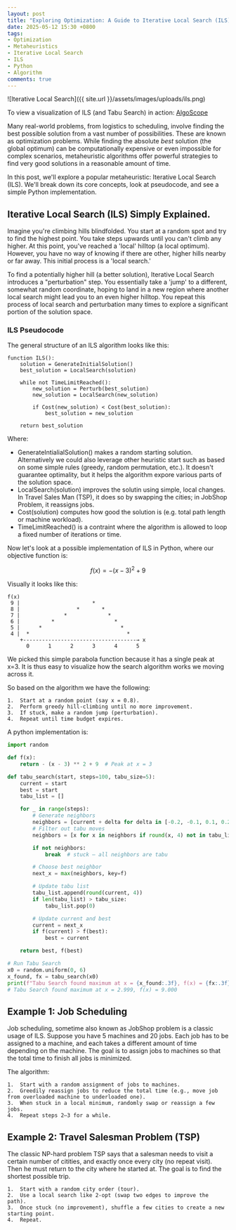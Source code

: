 ```yaml
---
layout: post
title: "Exploring Optimization: A Guide to Iterative Local Search (ILS)"
date: 2025-05-12 15:30 +0800
tags: 
- Optimization
- Metaheuristics
- Iterative Local Search
- ILS
- Python
- Algorithm
comments: true
---
```


![Iterative Local Search]({{ site.url }}/assets/images/uploads/ils.png)

To view a visualization of ILS (and Tabu Search) in action: [AlgoScope](https://www.algo-scape.online/optimization)

Many real-world problems, from logistics to scheduling, involve finding the best possible solution from a vast number of possibilities. These are known as optimization problems. While finding the absolute *best* solution (the global optimum) can be computationally expensive or even impossible for complex scenarios, metaheuristic algorithms offer powerful strategies to find very good solutions in a reasonable amount of time.

In this post, we'll explore a popular metaheuristic: Iterative Local Search (ILS). We'll break down its core concepts, look at pseudocode, and see a simple Python implementation.

## Iterative Local Search (ILS) Simply Explained.

Imagine you're climbing hills blindfolded. You start at a random spot and try to find the highest point. You take steps upwards until you can't climb any higher. At this point, you've reached a 'local' hilltop (a local optimum). However, you have no way of knowing if there are other, higher hills nearby or far away. This initial process is a 'local search.'

To find a potentially higher hill (a better solution), Iterative Local Search introduces a "perturbation" step. You essentially take a 'jump' to a different, somewhat random coordinate, hoping to land in a new region where another local search might lead you to an even higher hilltop. You repeat this process of local search and perturbation many times to explore a significant portion of the solution space.

### ILS Pseudocode

The general structure of an ILS algorithm looks like this:

```
function ILS():
    solution = GenerateInitialSolution()
    best_solution = LocalSearch(solution)

    while not TimeLimitReached():
        new_solution = Perturb(best_solution)
        new_solution = LocalSearch(new_solution)

        if Cost(new_solution) < Cost(best_solution):
            best_solution = new_solution

    return best_solution
```
Where:
- GenerateIntialialSolution() makes a random starting solution.  Alternatively we could also leverage other heuristic start such as based on some simple rules (greedy, random permutation, etc.).  It doesn't guarantee optimality, but it helps the algorithm expore various parts of the solution space.
- LocalSearch(solution) improves the solutin using simple, local changes.  In Travel Sales Man (TSP), it does so by swapping the cities; in JobShop Problem, it reassigns jobs.
- Cost(solution) computes how good the solution is (e.g. total path length or machine workload).
- TimeLimitReached() is a contraint where the algorithm is allowed to loop a fixed number of iterations or time.

Now let's look at a possible implementation of ILS in Python, where our objective function is:

$$ f(x) = - (x - 3)^2 + 9 $$

Visually it looks like this:
```
f(x)
 9 |                       *
 8 |                  *       *
 7 |              *             *
 6 |          *                   *
 5 |      *                         *
 4 |  *                               *
    +------------------------------------→ x
      0      1      2      3      4      5
```      

We picked this simple parabola function because it has a single peak at x=3.  It is thus easy to visualize how the search algorithm works we moving across it.

So based on the algorithm we have the following:

```
1.	Start at a random point (say x = 0.8).
2.	Perform greedy hill-climbing until no more improvement.
3.	If stuck, make a random jump (perturbation).
4.	Repeat until time budget expires.
```	

A python implementation is:
```Python
import random

def f(x):
    return - (x - 3) ** 2 + 9  # Peak at x = 3

def tabu_search(start, steps=100, tabu_size=5):
    current = start
    best = start
    tabu_list = []

    for _ in range(steps):
        # Generate neighbors
        neighbors = [current + delta for delta in [-0.2, -0.1, 0.1, 0.2]]
        # Filter out tabu moves
        neighbors = [x for x in neighbors if round(x, 4) not in tabu_list]

        if not neighbors:
            break  # stuck — all neighbors are tabu

        # Choose best neighbor
        next_x = max(neighbors, key=f)

        # Update tabu list
        tabu_list.append(round(current, 4))
        if len(tabu_list) > tabu_size:
            tabu_list.pop(0)

        # Update current and best
        current = next_x
        if f(current) > f(best):
            best = current

    return best, f(best)

# Run Tabu Search
x0 = random.uniform(0, 6)
x_found, fx = tabu_search(x0)
print(f"Tabu Search found maximum at x = {x_found:.3f}, f(x) = {fx:.3f}")
# Tabu Search found maximum at x = 2.999, f(x) = 9.000
```

## Example 1: Job Scheduling
Job scheduling, sometime also known as JobShop problem is a classic usage of ILS.
Suppose you have 5 machines and 20 jobs.  Each job has to be assigned to a machine, and each takes a different amount of time depending on the machine.  The goal is to assign jobs to machines so that the total time to finish all jobs is minimized.

The algorithm:

```
1.	Start with a random assignment of jobs to machines.
2.	Greedily reassign jobs to reduce the total time (e.g., move job from overloaded machine to underloaded one).
3.	When stuck in a local minimum, randomly swap or reassign a few jobs.
4.	Repeat steps 2–3 for a while.
```

## Example 2: Travel Salesman Problem (TSP)

The classic NP-hard problem TSP says that a salesman needs to visit a certain number of citities, and exactly once every city (no repeat visit).  Then he must return to the city where he started at.  The goal is to find the shortest possible trip.

```
1.	Start with a random city order (tour).
2.	Use a local search like 2-opt (swap two edges to improve the path).
3.	Once stuck (no improvement), shuffle a few cities to create a new starting point.
4.	Repeat.
```
